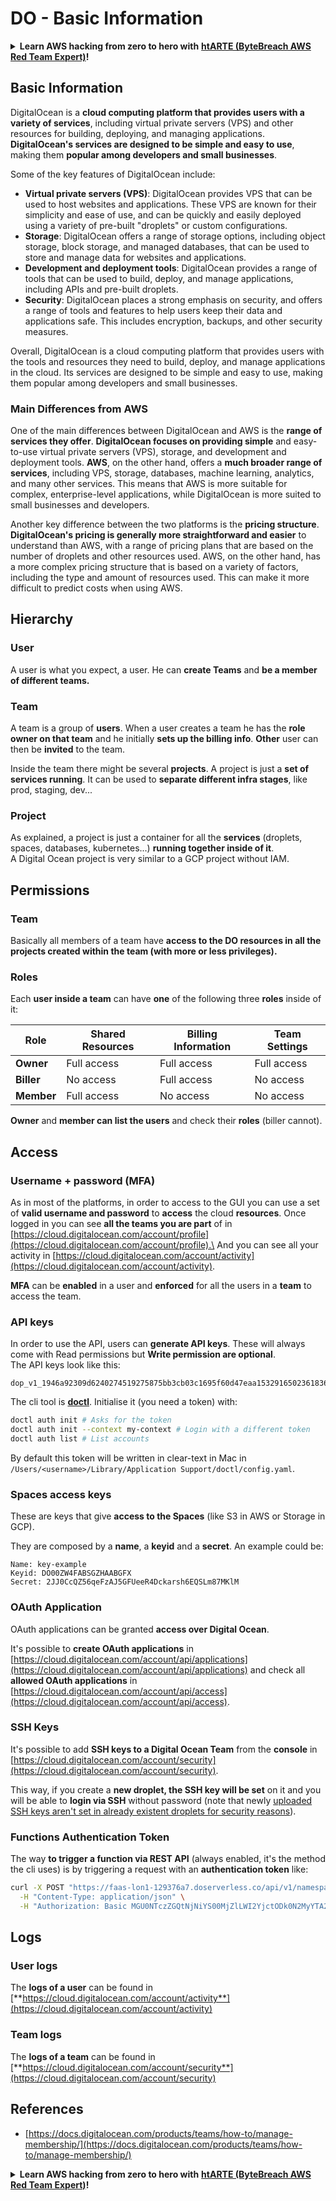 # DO - Basic Information

<details>

<summary><strong>Learn AWS hacking from zero to hero with</strong> <a href="https://training.khulnasoft.com/courses/arte"><strong>htARTE (ByteBreach AWS Red Team Expert)</strong></a><strong>!</strong></summary>

Other ways to support ByteBreach:

* If you want to see your **company advertised in ByteBreach** or **download ByteBreach in PDF** Check the [**SUBSCRIPTION PLANS**](https://github.com/sponsors/khulnasoft)!
* Get the [**official PEASS & ByteBreach swag**](https://peass.creator-spring.com)
* Discover [**The PEASS Family**](https://opensea.io/collection/the-peass-family), our collection of exclusive [**NFTs**](https://opensea.io/collection/the-peass-family)
* **Join the** 💬 [**Discord group**](https://discord.gg/hRep4RUj7f) or the [**telegram group**](https://t.me/peass) or **follow** us on **Twitter** 🐦 [**@bytebreach_live**](https://twitter.com/bytebreach_live)**.**
* **Share your hacking tricks by submitting PRs to the** [**ByteBreach**](https://github.com/khulnasoft/bytebreach) and [**ByteBreach Cloud**](https://github.com/khulnasoft/bytebreach-cloud) github repos.

</details>

## Basic Information

DigitalOcean is a **cloud computing platform that provides users with a variety of services**, including virtual private servers (VPS) and other resources for building, deploying, and managing applications. **DigitalOcean's services are designed to be simple and easy to use**, making them **popular among developers and small businesses**.

Some of the key features of DigitalOcean include:

* **Virtual private servers (VPS)**: DigitalOcean provides VPS that can be used to host websites and applications. These VPS are known for their simplicity and ease of use, and can be quickly and easily deployed using a variety of pre-built "droplets" or custom configurations.
* **Storage**: DigitalOcean offers a range of storage options, including object storage, block storage, and managed databases, that can be used to store and manage data for websites and applications.
* **Development and deployment tools**: DigitalOcean provides a range of tools that can be used to build, deploy, and manage applications, including APIs and pre-built droplets.
* **Security**: DigitalOcean places a strong emphasis on security, and offers a range of tools and features to help users keep their data and applications safe. This includes encryption, backups, and other security measures.

Overall, DigitalOcean is a cloud computing platform that provides users with the tools and resources they need to build, deploy, and manage applications in the cloud. Its services are designed to be simple and easy to use, making them popular among developers and small businesses.

### Main Differences from AWS

One of the main differences between DigitalOcean and AWS is the **range of services they offer**. **DigitalOcean focuses on providing simple** and easy-to-use virtual private servers (VPS), storage, and development and deployment tools. **AWS**, on the other hand, offers a **much broader range of services**, including VPS, storage, databases, machine learning, analytics, and many other services. This means that AWS is more suitable for complex, enterprise-level applications, while DigitalOcean is more suited to small businesses and developers.

Another key difference between the two platforms is the **pricing structure**. **DigitalOcean's pricing is generally more straightforward and easier** to understand than AWS, with a range of pricing plans that are based on the number of droplets and other resources used. AWS, on the other hand, has a more complex pricing structure that is based on a variety of factors, including the type and amount of resources used. This can make it more difficult to predict costs when using AWS.

## Hierarchy

### User

A user is what you expect, a user. He can **create Teams** and **be a member of different teams.**

### **Team**

A team is a group of **users**. When a user creates a team he has the **role owner on that team** and he initially **sets up the billing info**. **Other** user can then be **invited** to the team.

Inside the team there might be several **projects**. A project is just a **set of services running**. It can be used to **separate different infra stages**, like prod, staging, dev...

### Project

As explained, a project is just a container for all the **services** (droplets, spaces, databases, kubernetes...) **running together inside of it**.\
A Digital Ocean project is very similar to a GCP project without IAM.

## Permissions

### Team

Basically all members of a team have **access to the DO resources in all the projects created within the team (with more or less privileges).**

### Roles

Each **user inside a team** can have **one** of the following three **roles** inside of it:

| Role       | Shared Resources | Billing Information | Team Settings |
| ---------- | ---------------- | ------------------- | ------------- |
| **Owner**  | Full access      | Full access         | Full access   |
| **Biller** | No access        | Full access         | No access     |
| **Member** | Full access      | No access           | No access     |

**Owner** and **member can list the users** and check their **roles** (biller cannot).

## Access

### Username + password (MFA)

As in most of the platforms, in order to access to the GUI you can use a set of **valid username and password** to **access** the cloud **resources**. Once logged in you can see **all the teams you are part** of in [https://cloud.digitalocean.com/account/profile](https://cloud.digitalocean.com/account/profile).\
And you can see all your activity in [https://cloud.digitalocean.com/account/activity](https://cloud.digitalocean.com/account/activity).

**MFA** can be **enabled** in a user and **enforced** for all the users in a **team** to access the team.

### API keys

In order to use the API, users can **generate API keys**. These will always come with Read permissions but **Write permission are optional**.\
The API keys look like this:

```
dop_v1_1946a92309d6240274519275875bb3cb03c1695f60d47eaa1532916502361836
```

The cli tool is [**doctl**](https://github.com/digitalocean/doctl#installing-doctl). Initialise it (you need a token) with:

```bash
doctl auth init # Asks for the token
doctl auth init --context my-context # Login with a different token
doctl auth list # List accounts
```

By default this token will be written in clear-text in Mac in `/Users/<username>/Library/Application Support/doctl/config.yaml`.

### Spaces access keys

These are keys that give **access to the Spaces** (like S3 in AWS or Storage in GCP).

They are composed by a **name**, a **keyid** and a **secret**. An example could be:

```
Name: key-example
Keyid: DO00ZW4FABSGZHAABGFX
Secret: 2JJ0CcQZ56qeFzAJ5GFUeeR4Dckarsh6EQSLm87MKlM
```

### OAuth Application

OAuth applications can be granted **access over Digital Ocean**.

It's possible to **create OAuth applications** in [https://cloud.digitalocean.com/account/api/applications](https://cloud.digitalocean.com/account/api/applications) and check all **allowed OAuth applications** in [https://cloud.digitalocean.com/account/api/access](https://cloud.digitalocean.com/account/api/access).

### SSH Keys

It's possible to add **SSH keys to a Digital Ocean Team** from the **console** in [https://cloud.digitalocean.com/account/security](https://cloud.digitalocean.com/account/security).

This way, if you create a **new droplet, the SSH key will be set** on it and you will be able to **login via SSH** without password (note that newly [uploaded SSH keys aren't set in already existent droplets for security reasons](https://docs.digitalocean.com/products/droplets/how-to/add-ssh-keys/to-existing-droplet/)).

### Functions Authentication Token

The way **to trigger a function via REST API** (always enabled, it's the method the cli uses) is by triggering a request with an **authentication token** like:

```bash
curl -X POST "https://faas-lon1-129376a7.doserverless.co/api/v1/namespaces/fn-c100c012-65bf-4040-1230-2183764b7c23/actions/functionname?blocking=true&result=true" \
  -H "Content-Type: application/json" \
  -H "Authorization: Basic MGU0NTczZGQtNjNiYS00MjZlLWI2YjctODk0N2MyYTA2NGQ4OkhwVEllQ2t4djNZN2x6YjJiRmFGc1FERXBySVlWa1lEbUxtRE1aRTludXA1UUNlU2VpV0ZGNjNqWnVhYVdrTFg="
```

## Logs

### User logs

The **logs of a user** can be found in [**https://cloud.digitalocean.com/account/activity**](https://cloud.digitalocean.com/account/activity)

### Team logs

The **logs of a team** can be found in [**https://cloud.digitalocean.com/account/security**](https://cloud.digitalocean.com/account/security)

## References

* [https://docs.digitalocean.com/products/teams/how-to/manage-membership/](https://docs.digitalocean.com/products/teams/how-to/manage-membership/)

<details>

<summary><strong>Learn AWS hacking from zero to hero with</strong> <a href="https://training.khulnasoft.com/courses/arte"><strong>htARTE (ByteBreach AWS Red Team Expert)</strong></a><strong>!</strong></summary>

Other ways to support ByteBreach:

* If you want to see your **company advertised in ByteBreach** or **download ByteBreach in PDF** Check the [**SUBSCRIPTION PLANS**](https://github.com/sponsors/khulnasoft)!
* Get the [**official PEASS & ByteBreach swag**](https://peass.creator-spring.com)
* Discover [**The PEASS Family**](https://opensea.io/collection/the-peass-family), our collection of exclusive [**NFTs**](https://opensea.io/collection/the-peass-family)
* **Join the** 💬 [**Discord group**](https://discord.gg/hRep4RUj7f) or the [**telegram group**](https://t.me/peass) or **follow** us on **Twitter** 🐦 [**@bytebreach_live**](https://twitter.com/bytebreach_live)**.**
* **Share your hacking tricks by submitting PRs to the** [**ByteBreach**](https://github.com/khulnasoft/bytebreach) and [**ByteBreach Cloud**](https://github.com/khulnasoft/bytebreach-cloud) github repos.

</details>

